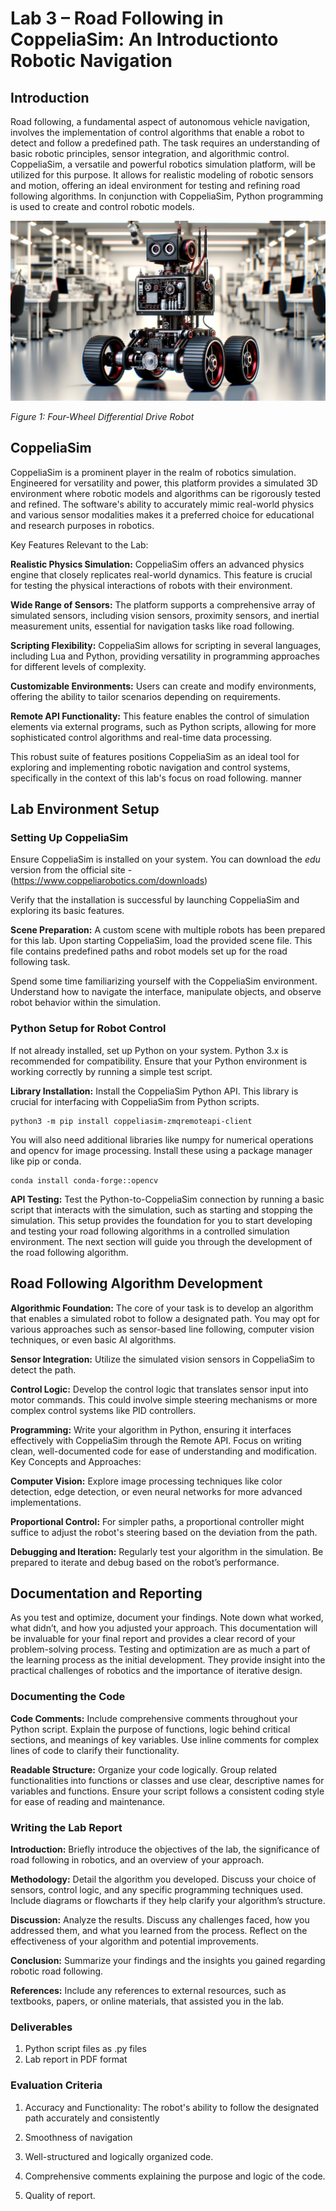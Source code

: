 # Lab 3 – Road Following in CoppeliaSim:  An Introductionto Robotic Navigation

## Introduction

Road following, a fundamental aspect of autonomous vehicle navigation, involves the implementation of control algorithms that enable a robot to detect and follow a predefined path. The task requires an understanding of basic robotic principles, sensor integration, and algorithmic control. CoppeliaSim, a versatile and powerful robotics simulation platform, will be utilized for this purpose. It allows for realistic modeling of robotic sensors and motion, offering an ideal environment for testing and refining road following algorithms. In conjunction with CoppeliaSim, Python programming is used to create and control robotic models.

![alt text](./images/robot.png)

_Figure 1: Four-Wheel Differential Drive Robot_

## CoppeliaSim

CoppeliaSim is a prominent player in the realm of robotics simulation. Engineered for versatility and power, this platform provides a simulated 3D environment where robotic models and algorithms can be rigorously tested and refined. The software's ability to accurately mimic real-world physics and various sensor modalities makes it a preferred choice for educational and research purposes in robotics.

Key Features Relevant to the Lab:

**Realistic Physics Simulation:** CoppeliaSim offers an advanced physics engine that closely replicates real-world dynamics. This feature is crucial for testing the physical interactions of robots with their environment.

**Wide Range of Sensors:** The platform supports a comprehensive array of simulated sensors, including vision sensors, proximity sensors, and inertial measurement units, essential for navigation tasks like road following.

**Scripting Flexibility:** CoppeliaSim allows for scripting in several languages, including Lua and Python, providing versatility in programming approaches for different levels of complexity.

**Customizable Environments:** Users can create and modify environments, offering the ability to tailor scenarios depending on requirements.

**Remote API Functionality:** This feature enables the control of simulation elements via external programs, such as Python scripts, allowing for more sophisticated control algorithms and real-time data processing.

This robust suite of features positions CoppeliaSim as an ideal tool for exploring and implementing robotic navigation and control systems, specifically in the context of this lab's focus on road following. manner

## Lab Environment Setup

### Setting Up CoppeliaSim

Ensure CoppeliaSim is installed on your system. 
You can download the $edu$ version from the official site - (https://www.coppeliarobotics.com/downloads)

Verify that the installation is successful by launching CoppeliaSim and exploring its basic features.

**Scene Preparation:** A custom scene with multiple robots has been prepared for this lab.
Upon starting CoppeliaSim, load the provided scene file. This file contains predefined paths and robot models set up for the road following task.

Spend some time familiarizing yourself with the CoppeliaSim environment. Understand how to navigate the interface, manipulate objects, and observe robot behavior within the simulation.

### Python Setup for Robot Control

If not already installed, set up Python on your system. Python 3.x is recommended for compatibility. Ensure that your Python environment is working correctly by running a simple test script.

**Library Installation:** Install the CoppeliaSim Python API. This library is crucial for interfacing with CoppeliaSim from Python scripts.

```
python3 -m pip install coppeliasim-zmqremoteapi-client
```
You will also need additional libraries like numpy for numerical operations and opencv for image processing. Install these using a package manager like pip or conda. 

```
conda install conda-forge::opencv
```

**API Testing:** Test the Python-to-CoppeliaSim connection by running a basic script that interacts with the simulation, such as starting and stopping the simulation. 
This setup provides the foundation for you to start developing and testing your road following algorithms in a controlled simulation environment. The next section will guide you through the development of the road following algorithm.

## Road Following Algorithm Development

**Algorithmic Foundation:** The core of your task is to develop an algorithm that enables a simulated robot to follow a designated path. You may opt for various approaches such as sensor-based line following, computer vision techniques, or even basic AI algorithms.

**Sensor Integration:** Utilize the simulated vision sensors in CoppeliaSim to detect the path.

**Control Logic:** Develop the control logic that translates sensor input into motor commands.
This could involve simple steering mechanisms or more complex control systems like PID controllers.

**Programming:** Write your algorithm in Python, ensuring it interfaces effectively with CoppeliaSim through the Remote API.
Focus on writing clean, well-documented code for ease of understanding and modification.
Key Concepts and Approaches:

**Computer Vision:** Explore image processing techniques like color detection, edge detection, or even neural networks for more advanced implementations.

**Proportional Control:** For simpler paths, a proportional controller might suffice to adjust the robot's steering based on the deviation from the path.

**Debugging and Iteration:** Regularly test your algorithm in the simulation. Be prepared to iterate and debug based on the robot’s performance.

## Documentation and Reporting

As you test and optimize, document your findings. Note down what worked, what didn’t, and how you adjusted your approach.
This documentation will be invaluable for your final report and provides a clear record of your problem-solving process.
Testing and optimization are as much a part of the learning process as the initial development. They provide insight into the practical challenges of robotics and the importance of iterative design.

### Documenting the Code

**Code Comments:** Include comprehensive comments throughout your Python script. Explain the purpose of functions, logic behind critical sections, and meanings of key variables. Use inline comments for complex lines of code to clarify their functionality.

**Readable Structure:** Organize your code logically. Group related functionalities into functions or classes and use clear, descriptive names for variables and functions.
Ensure your script follows a consistent coding style for ease of reading and maintenance.

### Writing the Lab Report

**Introduction:** Briefly introduce the objectives of the lab, the significance of road following in robotics, and an overview of your approach.

**Methodology:** Detail the algorithm you developed. Discuss your choice of sensors, control logic, and any specific programming techniques used. Include diagrams or flowcharts if they help clarify your algorithm’s structure.

**Discussion:** Analyze the results. Discuss any challenges faced, how you addressed them, and what you learned from the process. Reflect on the effectiveness of your algorithm and potential improvements.

**Conclusion:** Summarize your findings and the insights you gained regarding robotic road following.

**References:** Include any references to external resources, such as textbooks, papers, or online materials, that assisted you in the lab.

### Deliverables

1. Python script files as .py files
2. Lab report in PDF format

### Evaluation Criteria

1. Accuracy and Functionality: The robot's ability to follow the designated path accurately and consistently

2. Smoothness of navigation

3. Well-structured and logically organized code.

4. Comprehensive comments explaining the purpose and logic of the code.

5. Quality of report.
